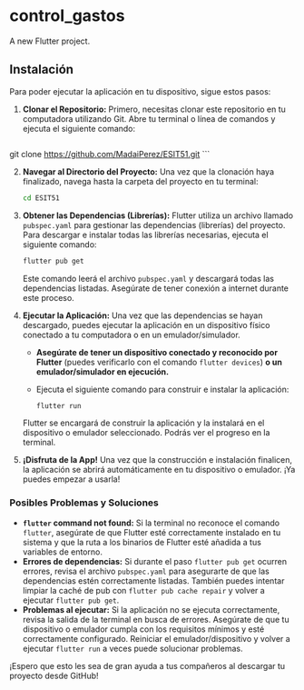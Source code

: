 # control_gastos

A new Flutter project.

## Instalación

Para poder ejecutar la aplicación en tu dispositivo, sigue estos pasos:

1.  **Clonar el Repositorio:**
    Primero, necesitas clonar este repositorio en tu computadora utilizando Git. Abre tu terminal o línea de comandos y ejecuta el siguiente comando:

      ```bash
   git clone https://github.com/MadaiPerez/ESIT51.git
    ```

2.  **Navegar al Directorio del Proyecto:**
    Una vez que la clonación haya finalizado, navega hasta la carpeta del proyecto en tu terminal:

    ```bash
    cd ESIT51
    ```

3.  **Obtener las Dependencias (Librerías):**
    Flutter utiliza un archivo llamado `pubspec.yaml` para gestionar las dependencias (librerías) del proyecto. Para descargar e instalar todas las librerías necesarias, ejecuta el siguiente comando:

    ```bash
    flutter pub get
    ```

    Este comando leerá el archivo `pubspec.yaml` y descargará todas las dependencias listadas. Asegúrate de tener conexión a internet durante este proceso.

4.  **Ejecutar la Aplicación:**
    Una vez que las dependencias se hayan descargado, puedes ejecutar la aplicación en un dispositivo físico conectado a tu computadora o en un emulador/simulador.

    * **Asegúrate de tener un dispositivo conectado y reconocido por Flutter** (puedes verificarlo con el comando `flutter devices`) **o un emulador/simulador en ejecución.**

    * Ejecuta el siguiente comando para construir e instalar la aplicación:

        ```bash
        flutter run
        ```

    Flutter se encargará de construir la aplicación y la instalará en el dispositivo o emulador seleccionado. Podrás ver el progreso en la terminal.

5.  **¡Disfruta de la App!**
    Una vez que la construcción e instalación finalicen, la aplicación se abrirá automáticamente en tu dispositivo o emulador. ¡Ya puedes empezar a usarla!

### Posibles Problemas y Soluciones

* **`flutter` command not found:** Si la terminal no reconoce el comando `flutter`, asegúrate de que Flutter esté correctamente instalado en tu sistema y que la ruta a los binarios de Flutter esté añadida a tus variables de entorno.
* **Errores de dependencias:** Si durante el paso `flutter pub get` ocurren errores, revisa el archivo `pubspec.yaml` para asegurarte de que las dependencias estén correctamente listadas. También puedes intentar limpiar la caché de pub con `flutter pub cache repair` y volver a ejecutar `flutter pub get`.
* **Problemas al ejecutar:** Si la aplicación no se ejecuta correctamente, revisa la salida de la terminal en busca de errores. Asegúrate de que tu dispositivo o emulador cumpla con los requisitos mínimos y esté correctamente configurado. Reiniciar el emulador/dispositivo y volver a ejecutar `flutter run` a veces puede solucionar problemas.

¡Espero que esto les sea de gran ayuda a tus compañeros al descargar tu proyecto desde GitHub!
